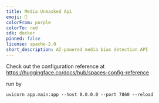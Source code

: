 ```yaml
---
title: Media Unmasked Api
emoji: 👀
colorFrom: purple
colorTo: red
sdk: docker
pinned: false
license: apache-2.0
short_description: AI-powered media bias detection API
---
```


Check out the configuration reference at https://huggingface.co/docs/hub/spaces-config-reference


run by 
```
uvicorn app.main:app --host 0.0.0.0 --port 7860 --reload
```